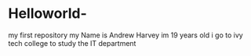 # Helloworld-
my first repository
my Name is Andrew Harvey im 19 years old i go to ivy tech college to study the IT department
